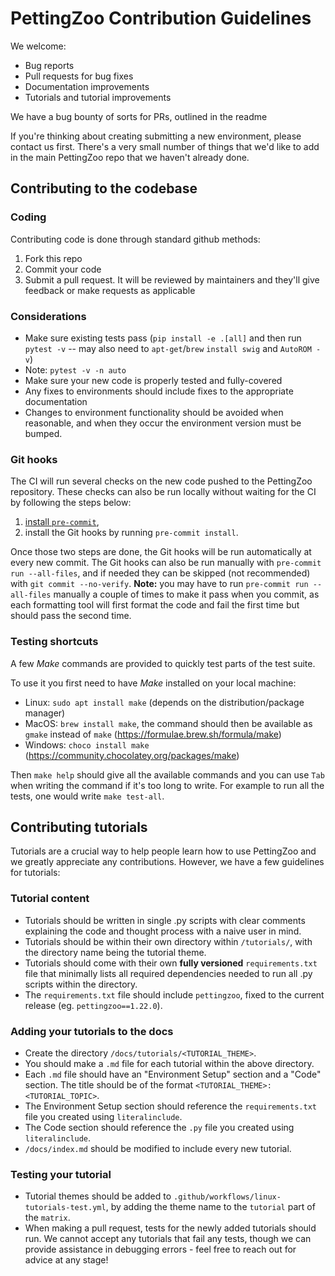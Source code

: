 # PettingZoo Contribution Guidelines

We welcome:

- Bug reports
- Pull requests for bug fixes
- Documentation improvements
- Tutorials and tutorial improvements

We have a bug bounty of sorts for PRs, outlined in the readme

If you're thinking about creating submitting a new environment, please contact us first. There's a very small number of things that we'd like to add in the main PettingZoo repo that we haven't already done.

## Contributing to the codebase

### Coding

Contributing code is done through standard github methods:

1. Fork this repo
3. Commit your code
4. Submit a pull request. It will be reviewed by maintainers and they'll give feedback or make requests as applicable

### Considerations
- Make sure existing tests pass (`pip install -e .[all]` and then run `pytest -v` -- may also need to `apt-get`/`brew` `install swig` and `AutoROM -v`)
- Note: `pytest -v -n auto`
- Make sure your new code is properly tested and fully-covered
- Any fixes to environments should include fixes to the appropriate documentation
- Changes to environment functionality should be avoided when reasonable, and when they occur the environment version must be bumped.

### Git hooks
The CI will run several checks on the new code pushed to the PettingZoo repository. These checks can also be run locally without waiting for the CI by following the steps below:
1. [install `pre-commit`](https://pre-commit.com/#install),
2. install the Git hooks by running `pre-commit install`.

Once those two steps are done, the Git hooks will be run automatically at every new commit. The Git hooks can also be run manually with `pre-commit run --all-files`, and if needed they can be skipped (not recommended) with `git commit --no-verify`. **Note:** you may have to run `pre-commit run --all-files` manually a couple of times to make it pass when you commit, as each formatting tool will first format the code and fail the first time but should pass the second time.

### Testing shortcuts
A few _Make_ commands are provided to quickly test parts of the test suite.

To use it you first need to have _Make_ installed on your local machine:
- Linux: `sudo apt install make` (depends on the distribution/package manager)
- MacOS: `brew install make`, the command should then be available as `gmake` instead of `make` (https://formulae.brew.sh/formula/make)
- Windows: `choco install make` (https://community.chocolatey.org/packages/make)

Then `make help` should give all the available commands and you can use `Tab` when writing the command if it's too long to write. For example to run all the tests, one would write `make test-all`.

## Contributing tutorials
Tutorials are a crucial way to help people learn how to use PettingZoo and we greatly appreciate any contributions. However, we have a few guidelines for tutorials:

### Tutorial content
- Tutorials should be written in single .py scripts with clear comments explaining the code and thought process with a naive user in mind.
- Tutorials should be within their own directory within `/tutorials/`, with the directory name being the tutorial theme.
- Tutorials should come with their own **fully versioned** `requirements.txt` file that minimally lists all required dependencies needed to run all .py scripts within the directory.
- The `requirements.txt` file should include `pettingzoo`, fixed to the current release (eg. `pettingzoo==1.22.0`).

### Adding your tutorials to the docs
- Create the directory `/docs/tutorials/<TUTORIAL_THEME>`.
- You should make a `.md` file for each tutorial within the above directory.
- Each `.md` file should have an "Environment Setup" section and a "Code" section. The title should be of the format `<TUTORIAL_THEME>: <TUTORIAL_TOPIC>`.
- The Environment Setup section should reference the `requirements.txt` file you created using `literalinclude`.
- The Code section should reference the `.py` file you created using `literalinclude`.
- `/docs/index.md` should be modified to include every new tutorial.

### Testing your tutorial
- Tutorial themes should be added to `.github/workflows/linux-tutorials-test.yml`, by adding the theme name to the `tutorial` part of the `matrix`.
- When making a pull request, tests for the newly added tutorials should run. We cannot accept any tutorials that fail any tests, though we can provide assistance in debugging errors - feel free to reach out for advice at any stage!
